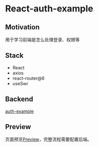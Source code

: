 # React-auth-example

## Motivation

用于学习前端是怎么处理登录、权限等

## Stack

- React
- axios
- react-router@6
- useSwr

## Backend

[auth-example](https://github.com/zingxy/auth-example)

## Preview

页面预览[Preview](https://react-auth-example-ashy.vercel.app/)，完整流程需要配置后端。
